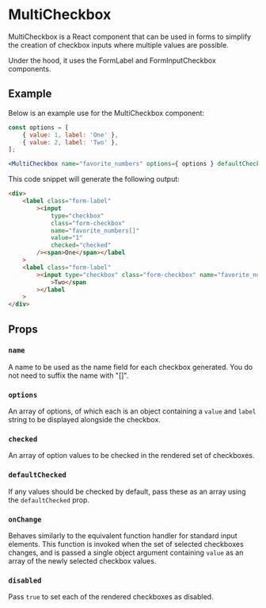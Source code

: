 # MultiCheckbox

MultiCheckbox is a React component that can be used in forms to simplify the creation of checkbox inputs where multiple values are possible.

Under the hood, it uses the FormLabel and FormInputCheckbox components.

## Example

Below is an example use for the MultiCheckbox component:

```jsx
const options = [
	{ value: 1, label: 'One' },
	{ value: 2, label: 'Two' },
];

<MultiCheckbox name="favorite_numbers" options={ options } defaultChecked={ [ 1 ] } />;
```

This code snippet will generate the following output:

```html
<div>
	<label class="form-label"
		><input
			type="checkbox"
			class="form-checkbox"
			name="favorite_numbers[]"
			value="1"
			checked="checked"
		/><span>One</span></label
	>
	<label class="form-label"
		><input type="checkbox" class="form-checkbox" name="favorite_numbers[]" value="2" /><span
			>Two</span
		></label
	>
</div>
```

## Props

### `name`

A name to be used as the name field for each checkbox generated. You do not need to suffix the name with "[]".

### `options`

An array of options, of which each is an object containing a `value` and `label` string to be displayed alongside the checkbox.

### `checked`

An array of option values to be checked in the rendered set of checkboxes.

### `defaultChecked`

If any values should be checked by default, pass these as an array using the `defaultChecked` prop.

### `onChange`

Behaves similarly to the equivalent function handler for standard input elements. This function is invoked when the set of selected checkboxes changes, and is passed a single object argument containing `value` as an array of the newly selected checkbox values.

### `disabled`

Pass `true` to set each of the rendered checkboxes as disabled.
